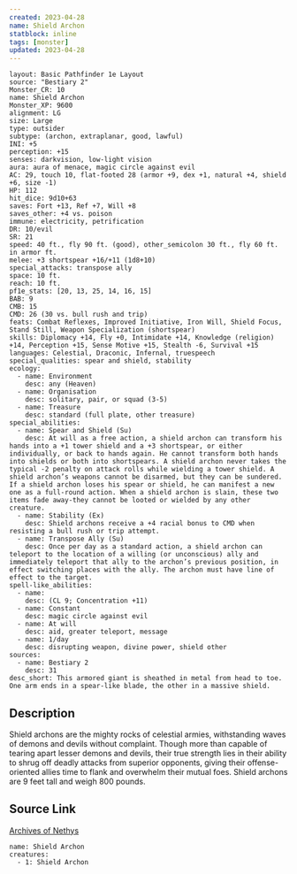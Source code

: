 ```yaml
---
created: 2023-04-28
name: Shield Archon
statblock: inline
tags: [monster]
updated: 2023-04-28
---
```

```statblock
layout: Basic Pathfinder 1e Layout
source: "Bestiary 2"
Monster_CR: 10
name: Shield Archon
Monster_XP: 9600
alignment: LG
size: Large
type: outsider
subtype: (archon, extraplanar, good, lawful)
INI: +5
perception: +15
senses: darkvision, low-light vision
aura: aura of menace, magic circle against evil
AC: 29, touch 10, flat-footed 28 (armor +9, dex +1, natural +4, shield +6, size -1)
HP: 112
hit_dice: 9d10+63
saves: Fort +13, Ref +7, Will +8
saves_other: +4 vs. poison
immune: electricity, petrification
DR: 10/evil
SR: 21
speed: 40 ft., fly 90 ft. (good), other_semicolon 30 ft., fly 60 ft. in armor ft.
melee: +3 shortspear +16/+11 (1d8+10)
special_attacks: transpose ally
space: 10 ft.
reach: 10 ft.
pf1e_stats: [20, 13, 25, 14, 16, 15]
BAB: 9
CMB: 15
CMD: 26 (30 vs. bull rush and trip)
feats: Combat Reflexes, Improved Initiative, Iron Will, Shield Focus, Stand Still, Weapon Specialization (shortspear)
skills: Diplomacy +14, Fly +0, Intimidate +14, Knowledge (religion) +14, Perception +15, Sense Motive +15, Stealth -6, Survival +15
languages: Celestial, Draconic, Infernal, truespeech
special_qualities: spear and shield, stability
ecology:
  - name: Environment
    desc: any (Heaven)
  - name: Organisation
    desc: solitary, pair, or squad (3-5)
  - name: Treasure
    desc: standard (full plate, other treasure)
special_abilities:
  - name: Spear and Shield (Su)
    desc: At will as a free action, a shield archon can transform his hands into a +1 tower shield and a +3 shortspear, or either individually, or back to hands again. He cannot transform both hands into shields or both into shortspears. A shield archon never takes the typical -2 penalty on attack rolls while wielding a tower shield. A shield archon’s weapons cannot be disarmed, but they can be sundered. If a shield archon loses his spear or shield, he can manifest a new one as a full-round action. When a shield archon is slain, these two items fade away-they cannot be looted or wielded by any other creature.
  - name: Stability (Ex)
    desc: Shield archons receive a +4 racial bonus to CMD when resisting a bull rush or trip attempt.
  - name: Transpose Ally (Su)
    desc: Once per day as a standard action, a shield archon can teleport to the location of a willing (or unconscious) ally and immediately teleport that ally to the archon’s previous position, in effect switching places with the ally. The archon must have line of effect to the target.
spell-like_abilities:
  - name:
    desc: (CL 9; Concentration +11)
  - name: Constant
    desc: magic circle against evil
  - name: At will
    desc: aid, greater teleport, message
  - name: 1/day
    desc: disrupting weapon, divine power, shield other
sources:
  - name: Bestiary 2
    desc: 31
desc_short: This armored giant is sheathed in metal from head to toe. One arm ends in a spear-like blade, the other in a massive shield. 
```
## Description
Shield archons are the mighty rocks of celestial armies, withstanding waves of demons and devils without complaint. Though more than capable of tearing apart lesser demons and devils, their true strength lies in their ability to shrug off deadly attacks from superior opponents, giving their offense-oriented allies time to flank and overwhelm their mutual foes. Shield archons are 9 feet tall and weigh 800 pounds.
## Source Link
[Archives of Nethys](https://aonprd.com/MonsterDisplay.aspx?ItemName=Shield%20Archon)
```encounter-table
name: Shield Archon
creatures:
  - 1: Shield Archon
```

